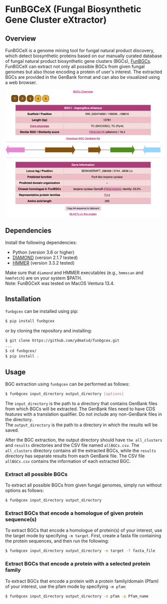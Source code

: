 # FunBGCeX (Fungal Biosynthetic Gene Cluster eXtractor)

## Overview
FunBGCeX is a genome mining tool for fungal natural product discovery, which detect biosynthetic proteins based on our manually curated database of fungal natural product biosynthetic gene clusters (BGCs), [FunBGCs](http://staffweb1.cityu.edu.hk/ymatsuda/funbgcs/funbgcs.html). FunBGCeX can extract not only all possible BGCs from given fungal genomes but also those encoding a protein of user's interest. The extracted BGCs are provided in the GenBank format and can also be visualized using a web browser.

<img src="img/result.png" alt="FunBGCeX sample result" width=500>

## Dependencies
Install the following dependencies:
* Python (version 3.8 or higher)
* [DIAMOND](https://github.com/bbuchfink/diamond/wiki/2.-Installation) (version 2.1.7 tested)
* [HMMER](http://hmmer.org/documentation.html) (version 3.3.2 tested)

Make sure that `diamond` and HMMER executables (e.g., `hmmscan` and `hmmfetch`) are on your system $PATH.  
Note: FunBGCeX was tested on MacOS Ventura 13.4.

## Installation
`funbgcex` can be installed using pip:

```bash
$ pip install funbgcex
```

or by cloning the repository and installing:

```bash
$ git clone https://github.com/ydmatsd/funbgcex.git
...
$ cd funbgcex/
$ pip install .
```

## Usage
BGC extraction using `funbgcex` can be performed as follows:

```bash
$ funbgcex input_directory output_directory [options]
```

The `input_directory` is the path to a directory that contains GenBank files from which BGCs will be extracted. The GenBank files need to have CDS features with a translation qualifier. Do not include any non-GenBank files in the directory.  
The `output_directory` is the path to a directory in which the results will be saved.

After the BGC extraction, the output directory should have `the all_clusters` and `results` directories and the CSV file named `allBGCs.csv`. The `all_clusters` directory contains all the extracted BGCs, while the `results` directory has separate results from each GenBank file. The CSV file `allBGCs.csv` contains the information of each extracted BGC.

### Extract all possible BGCs
To extract all possible BGCs from given fungal genomes, simply run without options as follows:

```bash
$ funbgcex input_directory output_directory
```

### Extract BGCs that encode a homologue of given protein sequence(s)
To extract BGCs that encode a homologue of protein(s) of your interest, use the target mode by specifying `-m target`. First, create a fasta file containing the protein sequences, and then run the following:

```bash
$ funbgcex input_directory output_directory -m target -f fasta_file
```

### Extract BGCs that encode a protein with a selected protein family
To extract BGCs that encode a protein with a protein family/domain (Pfam) of your interest, use the pfam mode by specifying `-m pfam`:

```bash
$ funbgcex input_directory output_directory -m pfam -p Pfam_name
```















